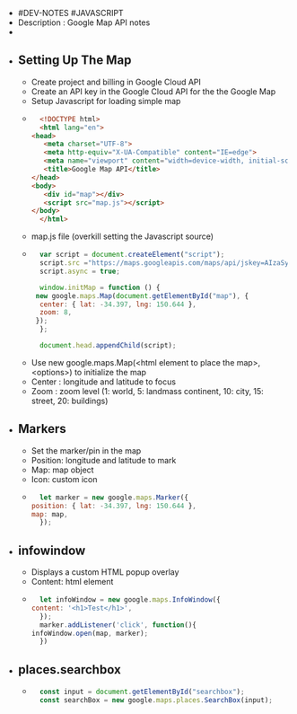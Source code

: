 - #DEV-NOTES #JAVASCRIPT
- Description : Google Map API notes
-
- ## Setting Up The Map
	- Create project and billing in Google Cloud API
	- Create an API key in the Google Cloud API for the the Google Map
	- Setup Javascript for loading simple map
	- ```html
	  	<!DOCTYPE html>
	  	<html lang="en">
	  <head>
	  	 <meta charset="UTF-8">
	  	 <meta http-equiv="X-UA-Compatible" content="IE=edge">
	  	 <meta name="viewport" content="width=device-width, initial-scale=1.0">
	  	 <title>Google Map API</title>
	  </head>
	  <body>
	  	 <div id="map"></div>
	  	 <script src="map.js"></script>
	  </body>
	  	</html>
	  ```
	- map.js file (overkill setting the Javascript source)
	- ``` js
	  	var script = document.createElement("script");
	  	script.src ="https://maps.googleapis.com/maps/api/jskey=AIzaSyCRZLcvuJjXfC1FDN54vJhRm30asFrpBvk&callback=initMap";
	  	script.async = true;
	  
	  	window.initMap = function () {
	   new google.maps.Map(document.getElementById("map"), {
	  	center: { lat: -34.397, lng: 150.644 },
	  	zoom: 8,
	   });
	  	};
	  
	  	document.head.appendChild(script);
	  ```
	- Use new google.maps.Map(\<html element to place the map\>, \<options\>) to initialize the map
	- Center : longitude and latitude to focus
	- Zoom : zoom level (1: world, 5: landmass continent, 10: city, 15: street, 20: buildings)
- ## Markers
	- Set the marker/pin in the map
	- Position: longitude and latitude to mark
	- Map: map object
	- Icon: custom icon
	- ``` js
	  	let marker = new google.maps.Marker({
	  position: { lat: -34.397, lng: 150.644 },
	  map: map,
	  	});
	  ```
- ## infowindow
	- Displays a custom HTML popup overlay
	- Content: html element
	- ``` js
	  	let infoWindow = new google.maps.InfoWindow({
	  content: '<h1>Test</h1>',
	  	});
	  	marker.addListener('click', function(){
	  infoWindow.open(map, marker);
	  	})
	  ```
- ## places.searchbox
	- ``` js
	  	const input = document.getElementById("searchbox");
	  	const searchBox = new google.maps.places.SearchBox(input);
	  ```